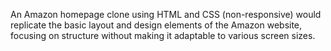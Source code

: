 An Amazon homepage clone using HTML and CSS (non-responsive) would replicate the basic layout and design elements of the Amazon website, focusing on structure without making it adaptable to various screen sizes.
